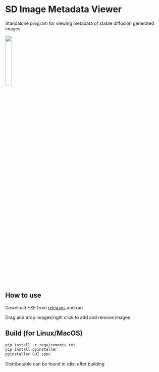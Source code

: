 # SD Image Metadata Viewer

Standalone program for viewing metadata of stable diffusion generated images

<img src="https://github.com/maagic6/sd_image/assets/80424597/09ac6318-546a-4d72-8d23-19447cae50de" width=20% height=20%>

How to use
-----------
Download EXE from [releases](https://duckduckgo.com) and run

Drag and drop images/right click to add and remove images

Build (for Linux/MacOS)
-----------
```python
pip install -r requirements.txt
pip install pyinstaller
pyinstaller GUI.spec
```
Distributable can be found in /dist after building
